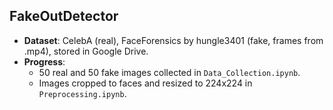 ## FakeOutDetector
- **Dataset**: CelebA (real), FaceForensics by hungle3401 (fake, frames from .mp4), stored in Google Drive.
- **Progress**: 
  - 50 real and 50 fake images collected in `Data_Collection.ipynb`.
  - Images cropped to faces and resized to 224x224 in `Preprocessing.ipynb`.
